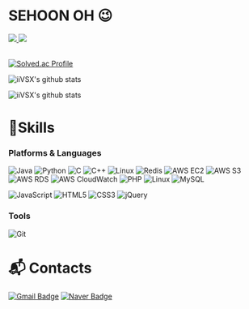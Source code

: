 <!--
**iiVSX/iiVSX** is a ✨ _special_ ✨ repository because its `README.md` (this file) appears on your GitHub profile.

Here are some ideas to get you started:

- 🔭 I’m currently working on ...
- 🌱 I’m currently learning ...
- 👯 I’m looking to collaborate on ...
- 🤔 I’m looking for help with ...
- 💬 Ask me about ...
- 📫 How to reach me: ...
- 😄 Pronouns: ...
- ⚡ Fun fact: ...
-->
# SEHOON OH 😉
<div>
  <a href="https://drive.google.com/file/d/1Knf34WfS3SkVJ5uUz7IvoDNVrDy3RL9y/view?usp=sharing" target="_blank">
    <img src="https://img.shields.io/badge/RESUME-018EF5?logo=readme&logoColor=white"/>
  </a>
  <a href="https://wakatime.com/dashboard" target="_blank">
    <img src="https://img.shields.io/badge/WAKATIME-000000?logo=wakatime&logoColor=white"/>
  </a>
</div>
<br>

[![Solved.ac Profile](http://mazassumnida.wtf/api/v2/generate_badge?boj=dhtpgns17101)](https://solved.ac/dhtpgns17101/)
<!-- [![iiVSX's wakatime stats](https://github-readme-stats.vercel.app/api/wakatime?username=iiVSX)](https://wakatime.com/@iiVSX) -->

![iiVSX's github stats](https://github-readme-stats.vercel.app/api?username=iiVSX&show_icons=true&theme=tokyonight)

![iiVSX's github stats](https://github-readme-stats.vercel.app/api/top-langs/?username=iiVSX&show_icons=true&theme=tokyonight)


# 💪Skills
### Platforms & Languages
![Java](https://img.shields.io/badge/Java-007396.svg?&style=for-the-badge&logo=Java&logoColor=white)
![Python](https://img.shields.io/badge/Python-3776AB.svg?&style=for-the-badge&logo=Python&logoColor=white)
![C](https://img.shields.io/badge/C-A8B9CC.svg?&style=for-the-badge&logo=C&logoColor=white)
![C++](https://img.shields.io/badge/C++-A8B9CC.svg?&style=for-the-badge&logo=C++&logoColor=white)
![Linux](https://img.shields.io/badge/Linux-FCC624.svg?&style=for-the-badge&logo=Linux&logoColor=white)
![Redis](https://img.shields.io/badge/Redis-DC382D.svg?&style=for-the-badge&logo=Redis&logoColor=white)
![AWS EC2](https://img.shields.io/badge/AWS%20EC2-FF9900.svg?&style=for-the-badge&logo=AWS%20EC2&logoColor=white)
![AWS S3](https://img.shields.io/badge/AWS%20S3-569A31.svg?&style=for-the-badge&logo=AWS%20S3&logoColor=white)
![AWS RDS](https://img.shields.io/badge/AWS%20RDS-527FFF.svg?&style=for-the-badge&logo=AWS%20RDS&logoColor=white)
![AWS CloudWatch](https://img.shields.io/badge/AWS%20CloudWatch-FF9900.svg?&style=for-the-badge&logo=AWS%20CloudWatch&logoColor=white)
![PHP](https://img.shields.io/badge/PHP-777BB4.svg?&style=for-the-badge&logo=PHP&logoColor=white)
![Linux](https://img.shields.io/badge/C++-A8B9CC.svg?&style=for-the-badge&logo=C++&logoColor=white)
![MySQL](https://img.shields.io/badge/MySQL-4479A1.svg?&style=for-the-badge&logo=MySQL&logoColor=white)

![JavaScript](https://img.shields.io/badge/JavaScript-F7DF1E.svg?&style=for-the-badge&logo=JavaScript&logoColor=white)
![HTML5](https://img.shields.io/badge/HTML5-E34F26.svg?&style=for-the-badge&logo=HTML5&logoColor=white)
![CSS3](https://img.shields.io/badge/CSS3-1572B6.svg?&style=for-the-badge&logo=CSS3&logoColor=white)
![jQuery](https://img.shields.io/badge/jQuery-0769AD.svg?&style=for-the-badge&logo=jQuery&logoColor=white)

### Tools
![Git](https://img.shields.io/badge/Git-F05032.svg?&style=for-the-badge&logo=Git&logoColor=white)
 
# :mailbox_with_mail: Contacts
[![Gmail Badge](https://img.shields.io/badge/Gmail-d14836?style=flat-square&logo=Gmail&logoColor=white&link=mailto:dhtpgns17101@gmail.com)](mailto:dhtpgns17101@gmail.com)
[![Naver Badge](https://img.shields.io/badge/Naver-03C75A?style=flat-square&logo=Naver&logoColor=white&link=mailto:matthew17101@naver.com)](mailto:matthew17101@naver.com)
